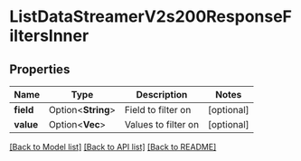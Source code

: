 # ListDataStreamerV2s200ResponseFiltersInner

## Properties

Name | Type | Description | Notes
------------ | ------------- | ------------- | -------------
**field** | Option<**String**> | Field to filter on | [optional]
**value** | Option<**Vec<String>**> | Values to filter on | [optional]

[[Back to Model list]](../README.md#documentation-for-models) [[Back to API list]](../README.md#documentation-for-api-endpoints) [[Back to README]](../README.md)


